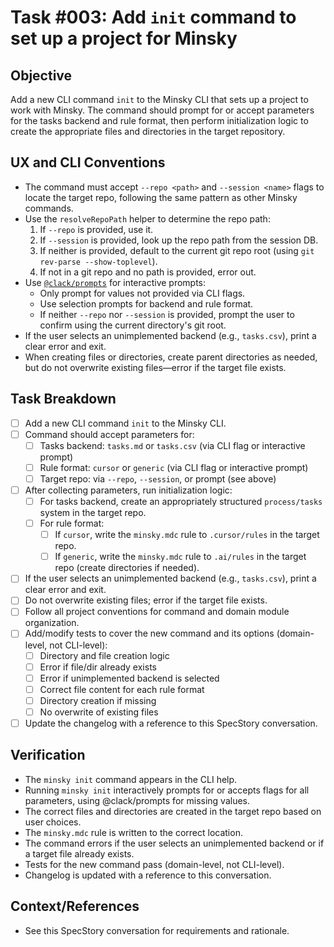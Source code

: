 # Task #003: Add `init` command to set up a project for Minsky

## Objective

Add a new CLI command `init` to the Minsky CLI that sets up a project to work with Minsky. The command should prompt for or accept parameters for the tasks backend and rule format, then perform initialization logic to create the appropriate files and directories in the target repository.

## UX and CLI Conventions

- The command must accept `--repo <path>` and `--session <name>` flags to locate the target repo, following the same pattern as other Minsky commands.
- Use the `resolveRepoPath` helper to determine the repo path:
  1. If `--repo` is provided, use it.
  2. If `--session` is provided, look up the repo path from the session DB.
  3. If neither is provided, default to the current git repo root (using `git rev-parse --show-toplevel`).
  4. If not in a git repo and no path is provided, error out.
- Use [`@clack/prompts`](https://www.npmjs.com/package/@clack/prompts) for interactive prompts:
  - Only prompt for values not provided via CLI flags.
  - Use selection prompts for backend and rule format.
  - If neither `--repo` nor `--session` is provided, prompt the user to confirm using the current directory's git root.
- If the user selects an unimplemented backend (e.g., `tasks.csv`), print a clear error and exit.
- When creating files or directories, create parent directories as needed, but do not overwrite existing files—error if the target file exists.

## Task Breakdown

- [ ] Add a new CLI command `init` to the Minsky CLI.
- [ ] Command should accept parameters for:
  - [ ] Tasks backend: `tasks.md` or `tasks.csv` (via CLI flag or interactive prompt)
  - [ ] Rule format: `cursor` or `generic` (via CLI flag or interactive prompt)
  - [ ] Target repo: via `--repo`, `--session`, or prompt (see above)
- [ ] After collecting parameters, run initialization logic:
  - [ ] For tasks backend, create an appropriately structured `process/tasks` system in the target repo.
  - [ ] For rule format:
    - [ ] If `cursor`, write the `minsky.mdc` rule to `.cursor/rules` in the target repo.
    - [ ] If `generic`, write the `minsky.mdc` rule to `.ai/rules` in the target repo (create directories if needed).
- [ ] If the user selects an unimplemented backend (e.g., `tasks.csv`), print a clear error and exit.
- [ ] Do not overwrite existing files; error if the target file exists.
- [ ] Follow all project conventions for command and domain module organization.
- [ ] Add/modify tests to cover the new command and its options (domain-level, not CLI-level):
  - [ ] Directory and file creation logic
  - [ ] Error if file/dir already exists
  - [ ] Error if unimplemented backend is selected
  - [ ] Correct file content for each rule format
  - [ ] Directory creation if missing
  - [ ] No overwrite of existing files
- [ ] Update the changelog with a reference to this SpecStory conversation.

## Verification

- The `minsky init` command appears in the CLI help.
- Running `minsky init` interactively prompts for or accepts flags for all parameters, using @clack/prompts for missing values.
- The correct files and directories are created in the target repo based on user choices.
- The `minsky.mdc` rule is written to the correct location.
- The command errors if the user selects an unimplemented backend or if a target file already exists.
- Tests for the new command pass (domain-level, not CLI-level).
- Changelog is updated with a reference to this conversation.

## Context/References

- See this SpecStory conversation for requirements and rationale. 
